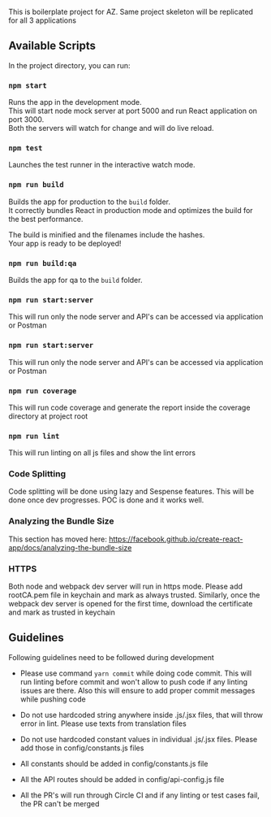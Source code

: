 This is boilerplate project for AZ. Same project skeleton will be replicated for all 3 applications

## Available Scripts

In the project directory, you can run:

### `npm start`

Runs the app in the development mode.<br>
This will start node mock server at port 5000 and run React application on port 3000. <br>
Both the servers will watch for change and will do live reload.

### `npm test`

Launches the test runner in the interactive watch mode.<br>

### `npm run build`

Builds the app for production to the `build` folder.<br>
It correctly bundles React in production mode and optimizes the build for the best performance.

The build is minified and the filenames include the hashes.<br>
Your app is ready to be deployed!

### `npm run build:qa`

Builds the app for qa to the `build` folder.<br>

### `npm run start:server`

This will run only the node server and API's can be accessed via application or Postman

### `npm run start:server`

This will run only the node server and API's can be accessed via application or Postman

### `npm run coverage`

This will run code coverage and generate the report inside the coverage directory at project root

### `npm run lint`

This will run linting on all js files and show the lint errors

### Code Splitting

Code splitting will be done using lazy and Sespense features. This will be done once dev progresses. POC is done and it works well.

### Analyzing the Bundle Size

This section has moved here: https://facebook.github.io/create-react-app/docs/analyzing-the-bundle-size

### HTTPS

Both node and webpack dev server will run in https mode. Please add rootCA.pem file in keychain and mark as always trusted. Similarly, once the webpack dev server is opened for the first time, download the certificate and mark as trusted in keychain

## Guidelines

Following guidelines need to be followed during development

- Please use command `yarn commit` while doing code commit. This will run linting before commit and won't allow to push code if any linting issues are there. Also this will ensure to add proper commit messages while pushing code

- Do not use hardcoded string anywhere inside .js/.jsx files, that will throw error in lint. Please use texts from translation files

- Do not use hardcoded constant values in individual .js/.jsx files. Please add those in config/constants.js files

- All constants should be added in config/constants.js file

- All the API routes should be added in config/api-config.js file

- All the PR's will run through Circle CI and if any linting or test cases fail, the PR can't be merged
